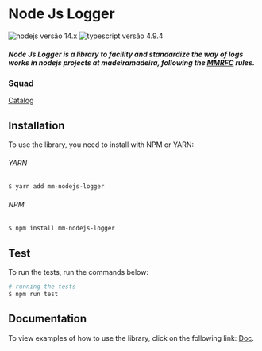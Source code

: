 # Node Js Logger

![nodejs versão 14.x](https://img.shields.io/badge/nodejs-v14.x-green) ![typescript versão 4.9.4](https://img.shields.io/badge/typescript-v4.8.3-blue)

##### Node Js Logger is a library to facility and standardize the way of logs works in nodejs projects at madeiramadeira, following the [MMRFC](https://madeiramadeira.atlassian.net/l/cp/an1pP602) rules.

### Squad

[Catalog](https://github.com/orgs/madeiramadeirabr/teams/squad-catalog-admin)

## Installation

To use the library, you need to install with NPM or YARN:

###### YARN

```bash
$ yarn add mm-nodejs-logger
```

###### NPM

```bash
$ npm install mm-nodejs-logger
```

## Test

To run the tests, run the commands below:

```bash
# running the tests
$ npm run test
```

## Documentation

To view examples of how to use the library, click on the following link: [Doc](./docs/techdocs.md).
